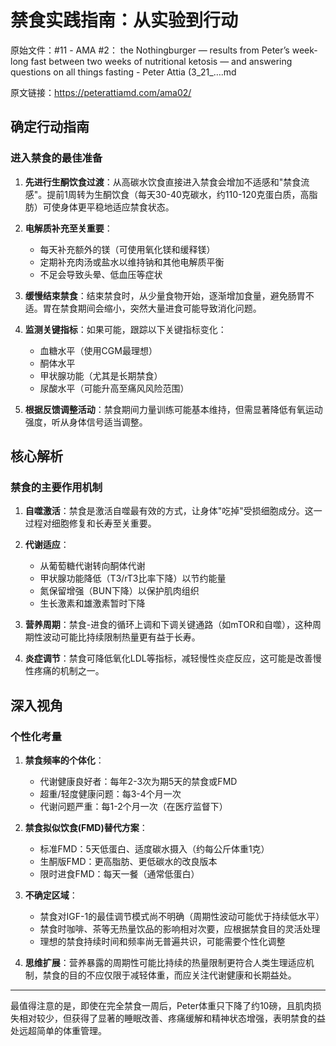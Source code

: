 # 禁食实践指南：从实验到行动

原始文件：#11 - AMA #2： the Nothingburger — results from Peter’s week-long fast between two weeks of nutritional ketosis — and answering questions on all things fasting - Peter Attia (3_21_….md

原文链接：https://peterattiamd.com/ama02/

## 确定行动指南

### 进入禁食的最佳准备
1. **先进行生酮饮食过渡**：从高碳水饮食直接进入禁食会增加不适感和"禁食流感"。提前1周转为生酮饮食（每天30-40克碳水，约110-120克蛋白质，高脂肪）可使身体更平稳地适应禁食状态。

2. **电解质补充至关重要**：
   - 每天补充额外的镁（可使用氧化镁和缓释镁）
   - 定期补充肉汤或盐水以维持钠和其他电解质平衡
   - 不足会导致头晕、低血压等症状

3. **缓慢结束禁食**：结束禁食时，从少量食物开始，逐渐增加食量，避免肠胃不适。胃在禁食期间会缩小，突然大量进食可能导致消化问题。

4. **监测关键指标**：如果可能，跟踪以下关键指标变化：
   - 血糖水平（使用CGM最理想）
   - 酮体水平
   - 甲状腺功能（尤其是长期禁食）
   - 尿酸水平（可能升高至痛风风险范围）

5. **根据反馈调整活动**：禁食期间力量训练可能基本维持，但需显著降低有氧运动强度，听从身体信号适当调整。

## 核心解析

### 禁食的主要作用机制

1. **自噬激活**：禁食是激活自噬最有效的方式，让身体"吃掉"受损细胞成分。这一过程对细胞修复和长寿至关重要。

2. **代谢适应**：
   - 从葡萄糖代谢转向酮体代谢
   - 甲状腺功能降低（T3/rT3比率下降）以节约能量
   - 氮保留增强（BUN下降）以保护肌肉组织
   - 生长激素和雄激素暂时下降

3. **营养周期**：禁食-进食的循环上调和下调关键通路（如mTOR和自噬），这种周期性波动可能比持续限制热量更有益于长寿。

4. **炎症调节**：禁食可降低氧化LDL等指标，减轻慢性炎症反应，这可能是改善慢性疼痛的机制之一。

## 深入视角

### 个性化考量

1. **禁食频率的个体化**：
   - 代谢健康良好者：每年2-3次为期5天的禁食或FMD
   - 超重/轻度健康问题：每3-4个月一次
   - 代谢问题严重：每1-2个月一次（在医疗监督下）

2. **禁食拟似饮食(FMD)替代方案**：
   - 标准FMD：5天低蛋白、适度碳水摄入（约每公斤体重1克）
   - 生酮版FMD：更高脂肪、更低碳水的改良版本
   - 限时进食FMD：每天一餐（通常低蛋白）

3. **不确定区域**：
   - 禁食对IGF-1的最佳调节模式尚不明确（周期性波动可能优于持续低水平）
   - 禁食时咖啡、茶等无热量饮品的影响相对次要，应根据禁食目的灵活处理
   - 理想的禁食持续时间和频率尚无普遍共识，可能需要个性化调整

4. **思维扩展**：营养暴露的周期性可能比持续的热量限制更符合人类生理适应机制，禁食的目的不应仅限于减轻体重，而应关注代谢健康和长期益处。

---

最值得注意的是，即使在完全禁食一周后，Peter体重只下降了约10磅，且肌肉损失相对较少，但获得了显著的睡眠改善、疼痛缓解和精神状态增强，表明禁食的益处远超简单的体重管理。